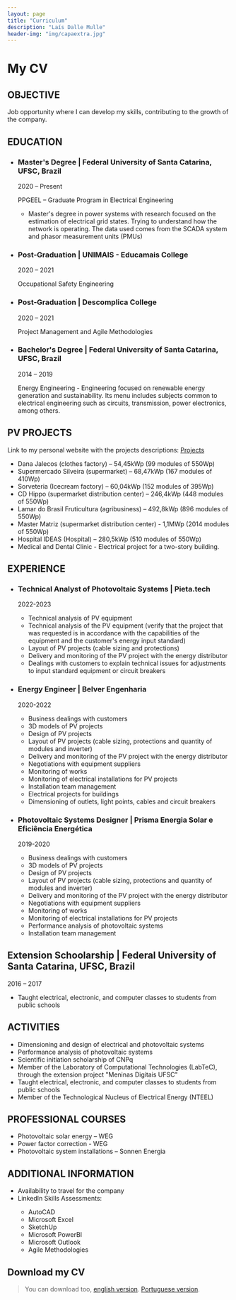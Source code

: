 ```yaml
---
layout: page
title: "Curriculum"
description: "Laís Dalle Mulle"
header-img: "img/capaextra.jpg"
---
```



<h1>My CV</h1>

<h2>OBJECTIVE</h2>
<p>Job opportunity where I can develop my skills, contributing to the growth of the company.</p>

<h2>EDUCATION</h2>
<ul>
<li>
    <h3>Master's Degree | Federal University of Santa Catarina, UFSC, Brazil</h3>
    <p>2020 – Present</p>
    <p>PPGEEL – Graduate Program in Electrical Engineering</p>
    <ul>
    <li>Master's degree in power systems with research focused on the estimation of electrical grid states. Trying to understand how the network is operating. The data used comes from the SCADA system and phasor measurement units (PMUs)</li>
    </ul>
</li>
<li>
    <h3>Post-Graduation | UNIMAIS - Educamais College</h3>
    <p>2020 – 2021</p>
    <p>Occupational Safety Engineering</p>
</li>
<li>
    <h3>Post-Graduation | Descomplica College</h3>
    <p>2020 – 2021</p>
    <p>Project Management and Agile Methodologies</p>
</li>
<li>
    <h3>Bachelor's Degree | Federal University of Santa Catarina, UFSC, Brazil</h3>
    <p>2014 – 2019</p>
    <p>Energy Engineering - Engineering focused on renewable energy generation and sustainability. Its menu includes subjects common to electrical engineering such as circuits, transmission, power electronics, among others.</p>
</li>
</ul>

<h2>PV PROJECTS</h2>
<p>Link to my personal website with the projects descriptions: <a href="https://laisdallemulle.notion.site/Projects-14f8be1e5df0401cb4275c6b41a90ed9">Projects</a></p>
<ul>
<li>Dana Jalecos (clothes factory) – 54,45kWp (99 modules of 550Wp)</li>
<li>Supermercado Silveira (supermarket) – 68,47kWp (167 modules of 410Wp)</li>
<li>Sorveteria (Icecream factory) – 60,04kWp (152 modules of 395Wp)</li>
<li>CD Hippo (supermarket distribution center) – 246,4kWp (448 modules of 550Wp)</li>
<li>Lamar do Brasil Fruticultura (agribusiness) – 492,8kWp (896 modules of 550Wp)</li>
<li>Master Matriz (supermarket distribution center) - 1,1MWp (2014 modules of 550Wp)</li>
<li>Hospital IDEAS (Hospital) – 280,5kWp (510 modules of 550Wp)</li>
<li>Medical and Dental Clinic - Electrical project for a two-story building.</li>
</ul>

<h2>EXPERIENCE</h2>
<ul>
<li>
    <h3>Technical Analyst of Photovoltaic Systems | Pieta.tech</h3>
    <p>2022-2023</p>
    <ul>
    <li>Technical analysis of PV equipment</li>
    <li>Technical analysis of the PV equipment (verify that the project that was requested is in accordance with the capabilities of the equipment and the customer's energy input standard)</li>
    <li>Layout of PV projects (cable sizing and protections)</li>
    <li>Delivery and monitoring of the PV project with the energy distributor</li>
    <li>Dealings with customers to explain technical issues for adjustments to input standard equipment or circuit breakers</li>
    </ul>
</li>
<li>
    <h3>Energy Engineer | Belver Engenharia</h3>
    <p>2020-2022</p>
    <ul>
    <li>Business dealings with customers</li>
    <li>3D models of PV projects</li>
    <li>Design of PV projects</li>
    <li>Layout of PV projects (cable sizing, protections and quantity of modules and inverter)</li>
    <li>Delivery and monitoring of the PV project with the energy distributor</li>
    <li>Negotiations with equipment suppliers</li>
    <li>Monitoring of works</li>
    <li>Monitoring of electrical installations for PV projects</li>
    <li>Installation team management</li>
    <li>Electrical projects for buildings</li>
    <li>Dimensioning of outlets, light points, cables and circuit breakers</li>
    </ul>
</li>
<li>
    <h3>Photovoltaic Systems Designer | Prisma Energia Solar e Eficiência Energética</h3>
    <p>2019-2020</p>
    <ul>
    <li>Business dealings with customers</li>
    <li>3D models of PV projects</li>
    <li>Design of PV projects</li>
    <li>Layout of PV projects (cable sizing, protections and quantity of modules and inverter)</li>
    <li>Delivery and monitoring of the PV project with the energy distributor</li>
    <li>Negotiations with equipment suppliers</li>
    <li>Monitoring of works</li>
    <li>Monitoring of electrical installations for PV projects</li>
    <li>Performance analysis of photovoltaic systems</li>
    <li>Installation team management</li>
    </ul>
</li>
</ul>

<h2>Extension Schoolarship | Federal University of Santa Catarina, UFSC, Brazil</h2>
<p>2016 – 2017</p>
<ul>
<li>Taught electrical, electronic, and computer classes to students from public schools</li>
</ul>

<h2>ACTIVITIES</h2>
<ul>
<li>Dimensioning and design of electrical and photovoltaic systems</li>
<li>Performance analysis of photovoltaic systems</li>
<li>Scientific initiation scholarship of CNPq</li>
<li>Member of the Laboratory of Computational Technologies (LabTeC), through the extension project "Meninas Digitais UFSC"</li>
<li>Taught electrical, electronic, and computer classes to students from public schools</li>
<li>Member of the Technological Nucleus of Electrical Energy (NTEEL)</li>
</ul>

<h2>PROFESSIONAL COURSES</h2>
<ul>
<li>Photovoltaic solar energy – WEG</li>
<li>Power factor correction - WEG</li>
<li>Photovoltaic system installations – Sonnen Energia</li>
</ul>

<h2>ADDITIONAL INFORMATION</h2>
<ul>
<li>Availability to travel for the company</li>
<li>LinkedIn Skills Assessments:</li>
<ul>
    <li>AutoCAD</li>
    <li>Microsoft Excel</li>
    <li>SketchUp</li>
    <li>Microsoft PowerBI</li>
    <li>Microsoft Outlook</li>
    <li>Agile Methodologies</li>
</ul>
</ul>



Download my CV
----------------

> You can download too, [english version](docs/LaisDalleMulleEN.pdf).
> [Portuguese version](docs/LaisDalleMullePTBR.pdf).


